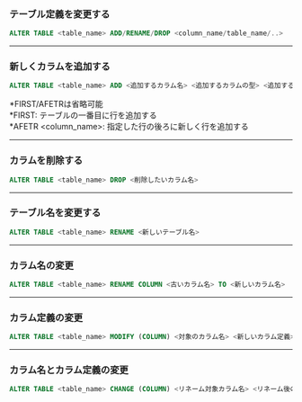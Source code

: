 ### テーブル定義を変更する

```sql
ALTER TABLE <table_name> ADD/RENAME/DROP <column_name/table_name/..>
```

---

### 新しくカラムを追加する

```sql
ALTER TABLE <table_name> ADD <追加するカラム名> <追加するカラムの型> <追加するカラムの制約> (FIRST/AFTER <column_name>)
```
*FIRST/AFETRは省略可能  
*FIRST: テーブルの一番目に行を追加する  
*AFETR <column_name>: 指定した行の後ろに新しく行を追加する  

---

### カラムを削除する

```sql
ALTER TABLE <table_name> DROP <削除したいカラム名>
```

---

### テーブル名を変更する

```sql
ALTER TABLE <table_name> RENAME <新しいテーブル名>
```

---

### カラム名の変更

```sql
ALTER TABLE <table_name> RENAME COLUMN <古いカラム名> TO <新しいカラム名>
```

---

### カラム定義の変更

```sql
ALTER TABLE <table_name> MODIFY (COLUMN) <対象のカラム名> <新しいカラム定義>
```

---

### カラム名とカラム定義の変更

```sql
ALTER TABLE <table_name> CHANGE (COLUMN) <リネーム対象カラム名> <リネーム後のカラム名> <新しいカラム名>
```